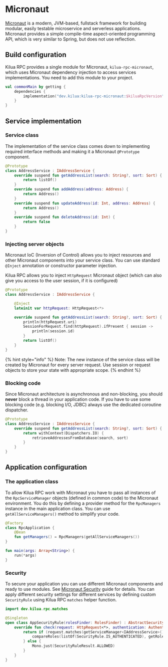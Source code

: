 # Micronaut

[Micronaut](https://micronaut.io) is a modern, JVM-based, fullstack framework for building modular, easily testable microservice and serverless applications. Micronaut provides a simple compile-time aspect-oriented programming API, which is very similar to Spring, but does not use reflection.

## Build configuration

Kilua RPC provides a single module for Micronaut, `kilua-rpc-micronaut`, which uses Micronaut dependency injection to access services implementations. You need to add this module to your project.

```kotlin
val commonMain by getting {
    dependencies {
        implementation("dev.kilua:kilua-rpc-micronaut:$kiluaRpcVersion")
    }
}
```

## Service implementation

### Service class

The implementation of the service class comes down to implementing required interface methods and making it a Micronaut `@Prototype` component.

```kotlin
@Prototype
class AddressService : IAddressService {
    override suspend fun getAddressList(search: String?, sort: Sort) {
        return listOf()
    }
    override suspend fun addAddress(address: Address) {
        return Address()
    }
    override suspend fun updateAddress(id: Int, address: Address) {
        return Address()
    }
    override suspend fun deleteAddress(id: Int) {
        return false
    }
}
```

### Injecting server objects

Micronaut IoC (Inversion of Control) allows you to inject resources and other Micronaut components into your service class. You can use standard `@Inject` annotation or constructor parameter injection.

Kilua RPC allows you to inject `HttpRequest` Micronaut object (which can also give you access to the user session, if it is configured)

```kotlin
@Prototype
class AddressService : IAddressService {

    @Inject
    lateinit var httpRequest: HttpRequest<*>

    override suspend fun getAddressList(search: String?, sort: Sort) {
        println(httpRequest.uri)
        SessionForRequest.find(httpRequest).ifPresent { session ->
            println(session.id)    
        }
        return listOf()
    }
}
```

{% hint style="info" %}
Note: The new instance of the service class will be created by Micronaut for every server request. Use session or request objects to store your state with appropriate scope.
{% endhint %}

### **Blocking code**

Since Micronaut architecture is asynchronous and non-blocking, you should **never** block a thread in your application code. If you have to use some blocking code (e.g. blocking I/O, JDBC) always use the dedicated coroutine dispatcher.

```kotlin
@Prototype
class AddressService : IAddressService {
    override suspend fun getAddressList(search: String?, sort: Sort) {
        return withContext(Dispatchers.IO) {
            retrieveAddressesFromDatabase(search, sort)
        }
    }
}
```

## Application configuration

### The application class

To allow Kilua RPC work with Micronaut you have to pass all instances of the `RpcServiceManager` objects (defined in common code) to the Micronaut environment. You do this by defining a provider method for the `RpcManagers` instance in the main application class. You can use `getAllServiceManagers()` method to simplify your code.

```kotlin
@Factory
class RpcApplication {
    @Bean
    fun getManagers() = RpcManagers(getAllServiceManagers())
}

fun main(args: Array<String>) {
    run(*args)
}
```

### Security

To secure your application you can use different Micronaut components and ready to use modules. See [Micronaut Security](https://micronaut-projects.github.io/micronaut-security/latest/guide/) guide for details. You can apply different security settings for different services by defining custom `SecurityRule` using Kilua RPC `matches` helper function.

```kotlin
import dev.kilua.rpc.matches

@Singleton
open class AppSecurityRule(rolesFinder: RolesFinder) : AbstractSecurityRule<HttpRequest<*>>(rolesFinder) {
    override fun check(request: HttpRequest<*>, authentication: Authentication?): Publisher<SecurityRuleResult> {
        return if (request.matches(getServiceManager<IAddressService>(), getServiceManager<IProfileService>())) {
            compareRoles(listOf(SecurityRule.IS_AUTHENTICATED), getRoles(authentication))
        } else {
            Mono.just(SecurityRuleResult.ALLOWED)
        }
    }
}
```

